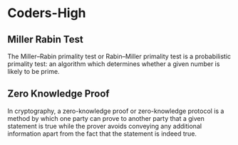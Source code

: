 # Coders-High
## Miller Rabin Test
The Miller–Rabin primality test or Rabin–Miller primality test is a probabilistic primality test: an algorithm which determines whether a given number is likely to be prime.

## Zero Knowledge Proof
In cryptography, a zero-knowledge proof or zero-knowledge protocol is a method by which one party can prove to another party that a given statement is true while the prover avoids conveying any additional information apart from the fact that the statement is indeed true.
